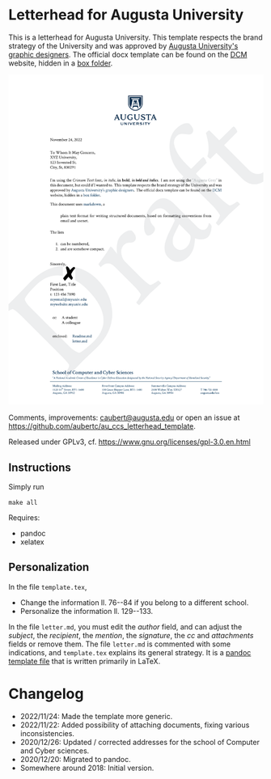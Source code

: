 # Letterhead for Augusta University

This is a letterhead for Augusta University.
This template respects the brand strategy of the University and was approved by [Augusta University's graphic designers](https://brand.augusta.edu/).
The official docx template can be found on the [DCM](https://www.augusta.edu/dcm/marketing/) website, hidden in a [box folder](https://augustauniversity.app.box.com/v/brand-templates/file/777468597182).

!["Preview of the letterhead"](preview-1.png)

Comments, improvements: <caubert@augusta.edu> or open an issue at <https://github.com/aubertc/au_ccs_letterhead_template>.

Released under GPLv3, cf. <https://www.gnu.org/licenses/gpl-3.0.en.html>

## Instructions

Simply run

    make all

Requires:

- pandoc
- xelatex

## Personalization

In the file `template.tex`, 

- Change the information ll. 76--84 if you belong to a different school.
- Personalize the information ll. 129--133.

In the file `letter.md`, you must edit the _author_ field, and can adjust the _subject_, the _recipient_, the _mention_, the _signature_, the _cc_ and _attachments_ fields or remove them.
The file `letter.md` is commented with some indications, and `template.tex` explains its general strategy. It is a [pandoc template file](https://pandoc.org/MANUAL.html#templates) that is written primarily in LaTeX.

# Changelog

- 2022/11/24: Made the template more generic.
- 2022/11/22: Added possibility of attaching documents, fixing various inconsistencies.
- 2020/12/26: Updated / corrected addresses for the school of Computer and Cyber sciences.
- 2020/12/20: Migrated to pandoc.
- Somewhere around 2018: Initial version.
